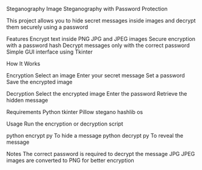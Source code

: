 Steganography
Image Steganography with Password Protection

This project allows you to hide secret messages inside images and decrypt them securely using a password

Features Encrypt text inside PNG JPG and JPEG images Secure encryption with a password hash Decrypt messages only with the correct password Simple GUI interface using Tkinter

How It Works

Encryption Select an image Enter your secret message Set a password Save the encrypted image

Decryption Select the encrypted image Enter the password Retrieve the hidden message

Requirements Python tkinter Pillow stegano hashlib os

Usage Run the encryption or decryption script

python encrypt py To hide a message python decrypt py To reveal the message

Notes The correct password is required to decrypt the message JPG JPEG images are converted to PNG for better encryption
